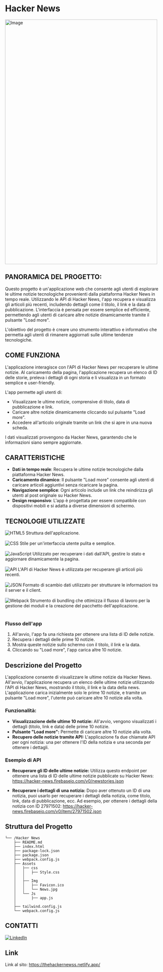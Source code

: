 #  Hacker News

<img src="https://github.com/user-attachments/assets/a1534faa-ca2e-4b0c-82a2-f097f6c17ce5" alt="Image" width="500" height="800"/>

## PANORAMICA DEL PROGETTO:

Questo progetto è un'applicazione web che consente agli utenti di esplorare le ultime notizie tecnologiche provenienti dalla piattaforma Hacker News in tempo reale. Utilizzando le API di Hacker News, l'app recupera e visualizza gli articoli più recenti, includendo dettagli come il titolo, il link e la data di pubblicazione. L'interfaccia è pensata per essere semplice ed efficiente, permettendo agli utenti di caricare altre notizie dinamicamente tramite il pulsante "Load more".

L'obiettivo del progetto è creare uno strumento interattivo e informativo che permetta agli utenti di rimanere aggiornati sulle ultime tendenze tecnologiche.

## COME FUNZIONA

L'applicazione interagisce con l'API di Hacker News per recuperare le ultime notizie. Al caricamento della pagina, l'applicazione recupera un elenco di ID delle storie, preleva i dettagli di ogni storia e li visualizza in un formato semplice e user-friendly.

L'app permette agli utenti di:
- Visualizzare le ultime notizie, comprensive di titolo, data di pubblicazione e link.
- Caricare altre notizie dinamicamente cliccando sul pulsante "Load more".
- Accedere all'articolo originale tramite un link che si apre in una nuova scheda.

I dati visualizzati provengono da Hacker News, garantendo che le informazioni siano sempre aggiornate.

## CARATTERISTICHE

- **Dati in tempo reale**: Recupera le ultime notizie tecnologiche dalla piattaforma Hacker News.
- **Caricamento dinamico**: Il pulsante "Load more" consente agli utenti di caricare articoli aggiuntivi senza ricaricare la pagina.
- **Navigazione semplice**: Ogni articolo include un link che reindirizza gli utenti al post originale su Hacker News.
- **Design responsivo**: L'app è progettata per essere compatibile con dispositivi mobili e si adatta a diverse dimensioni di schermo.

## TECNOLOGIE UTILIZZATE

<img src="https://img.shields.io/badge/HTML5-E34F26.svg?style=flat&logo=HTML5&logoColor=white" alt="HTML5"> Struttura dell'applicazione. <br><br>
<img src="https://img.shields.io/badge/CSS-1572B6.svg?style=flat&logo=CSS3&logoColor=white" alt="CSS"> Stile per un'interfaccia utente pulita e semplice.<br><br>
<img src="https://img.shields.io/badge/JavaScript-F7DF1E.svg?style=flat&logo=JavaScript&logoColor=black" alt="JavaScript"> Utilizzato per recuperare i dati dall'API, gestire lo stato e aggiornare dinamicamente la pagina.<br><br>
<img src="https://img.shields.io/badge/API-000000.svg?style=flat&logo=API&logoColor=white" alt="API"> L'API di Hacker News è utilizzata per recuperare gli articoli più recenti.<br><br>
<img src="https://img.shields.io/badge/JSON-000000.svg?style=flat&logo=JSON&logoColor=white" alt="JSON"> Formato di scambio dati utilizzato per strutturare le informazioni tra il server e il client.<br><br>
<img src="https://img.shields.io/badge/Webpack-8DD6F9.svg?style=flat&logo=Webpack&logoColor=black" alt="Webpack"> Strumento di bundling che ottimizza il flusso di lavoro per la gestione dei moduli e la creazione del pacchetto dell'applicazione.<br><br>

### Flusso dell'app

1. All'avvio, l'app fa una richiesta per ottenere una lista di ID delle notizie.
2. Recupera i dettagli delle prime 10 notizie.
3. Mostra queste notizie sullo schermo con il titolo, il link e la data.
4. Cliccando su "Load more", l'app carica altre 10 notizie.


## Descrizione del Progetto

L'applicazione consente di visualizzare le ultime notizie da Hacker News. All'avvio, l'applicazione recupera un elenco delle ultime notizie utilizzando l'API di Hacker News, mostrando il titolo, il link e la data della news. L'applicazione carica inizialmente solo le prime 10 notizie, e tramite un pulsante "Load more", l'utente può caricare altre 10 notizie alla volta.

### Funzionalità:
- **Visualizzazione delle ultime 10 notizie:** All'avvio, vengono visualizzati i dettagli (titolo, link e data) delle prime 10 notizie.
- **Pulsante "Load more":** Permette di caricare altre 10 notizie alla volta.
- **Recupero delle notizie tramite API:** L'applicazione fa due chiamate API per ogni notizia: una per ottenere l'ID della notizia e una seconda per ottenere i dettagli.
  
### Esempio di API
- **Recuperare gli ID delle ultime notizie:**
Utilizza questo endpoint per ottenere una lista di ID delle ultime notizie pubblicate su Hacker News:
https://hacker-news.firebaseio.com/v0/newstories.json

- **Recuperare i dettagli di una notizia:**
Dopo aver ottenuto un ID di una notizia, puoi usarlo per recuperare i dettagli della notizia, come titolo, link, data di pubblicazione, ecc. Ad esempio, per ottenere i dettagli della notizia con ID 27971502:
https://hacker-news.firebaseio.com/v0/item/27971502.json
## Struttura del Progetto

```
└── /Hacker News
    ├── README.md
    ├── index.html
    ├── package-lock.json
    ├── package.json
    ├── webpack.config.js
    ├── Assets
    │   ├── css
    │   │   ├── Style.css
    │   │   
    │   ├── Img
    │   │   ├── Favicon.ico
    │   │   └── News.jpg
    │   └── Js
    │       ├── app.js
    │      
    ├── tailwind.config.js
    └── webpack.config.js

```

## CONTATTI

[![LinkedIn][linkedin-shield]][linkedin-url]

[linkedin-shield]: https://img.shields.io/badge/-LinkedIn-black.svg?style=for-the-badge&logo=linkedin&colorB=555
[linkedin-url]: https://www.linkedin.com/in/erjon-havolli-0147b1336/

## Link

Link al sito: <a href="">https://thehackernewss.netlify.app/</a>
